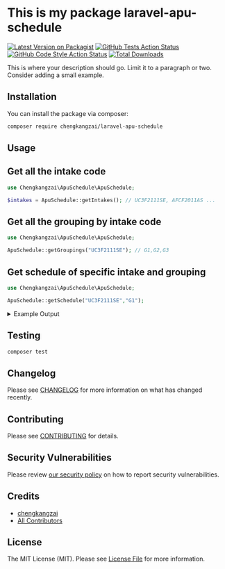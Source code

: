 # This is my package laravel-apu-schedule

[![Latest Version on Packagist](https://img.shields.io/packagist/v/chengkangzai/laravel-apu-schedule.svg?style=flat-square)](https://packagist.org/packages/chengkangzai/laravel-apu-schedule)
[![GitHub Tests Action Status](https://img.shields.io/github/workflow/status/chengkangzai/laravel-apu-schedule/run-tests?label=tests)](https://github.com/chengkangzai/laravel-apu-schedule/actions?query=workflow%3Arun-tests+branch%3Amain)
[![GitHub Code Style Action Status](https://img.shields.io/github/workflow/status/chengkangzai/laravel-apu-schedule/Check%20&%20fix%20styling?label=code%20style)](https://github.com/chengkangzai/laravel-apu-schedule/actions?query=workflow%3A"Check+%26+fix+styling"+branch%3Amain)
[![Total Downloads](https://img.shields.io/packagist/dt/chengkangzai/laravel-apu-schedule.svg?style=flat-square)](https://packagist.org/packages/chengkangzai/laravel-apu-schedule)

This is where your description should go. Limit it to a paragraph or two. Consider adding a small example.

## Installation

You can install the package via composer:

```bash
composer require chengkangzai/laravel-apu-schedule
```

## Usage

## Get all the intake code

```php
use Chengkangzai\ApuSchedule\ApuSchedule;

$intakes = ApuSchedule::getIntakes(); // UC3F2111SE, AFCF2011AS ... 
```

## Get all the grouping by intake code

```php
use Chengkangzai\ApuSchedule\ApuSchedule;

ApuSchedule::getGroupings("UC3F2111SE"); // G1,G2,G3
```

## Get schedule of specific intake and grouping

```php
use Chengkangzai\ApuSchedule\ApuSchedule;

ApuSchedule::getSchedule("UC3F2111SE","G1"); 

```

<details><summary>Example Output</summary>

```json
[
    {
        "INTAKE": "...",
        "MODID": "...",
        "MODULE_NAME": "...",
        "DAY": "...",
        "LOCATION": "...",
        "ROOM": "...",
        "LECTID": "...",
        "NAME": "...",
        "SAMACCOUNTNAME": "...",
        "DATESTAMP": "...",
        "DATESTAMP_ISO": "...",
        "TIME_FROM": "...",
        "TIME_TO": "...",
        "TIME_FROM_ISO": "...",
        "TIME_TO_ISO": "...",
        "GROUPING": "...",
        "CLASS_CODE": "...",
        "COLOR": "..."
    },
    {}
]
```

</details>

## Testing

```bash
composer test
```

## Changelog

Please see [CHANGELOG](CHANGELOG.md) for more information on what has changed recently.

## Contributing

Please see [CONTRIBUTING](.github/CONTRIBUTING.md) for details.

## Security Vulnerabilities

Please review [our security policy](../../security/policy) on how to report security vulnerabilities.

## Credits

- [chengkangzai](https://github.com/chengkangzai)
- [All Contributors](../../contributors)

## License

The MIT License (MIT). Please see [License File](LICENSE.md) for more information.
